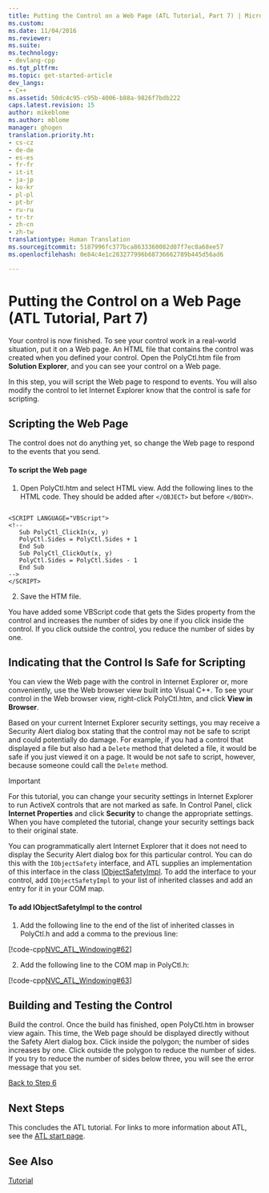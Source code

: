 ```yaml
---
title: Putting the Control on a Web Page (ATL Tutorial, Part 7) | Microsoft Docs
ms.custom: 
ms.date: 11/04/2016
ms.reviewer: 
ms.suite: 
ms.technology:
- devlang-cpp
ms.tgt_pltfrm: 
ms.topic: get-started-article
dev_langs:
- C++
ms.assetid: 50dc4c95-c95b-4006-b88a-9826f7bdb222
caps.latest.revision: 15
author: mikeblome
ms.author: mblome
manager: ghogen
translation.priority.ht:
- cs-cz
- de-de
- es-es
- fr-fr
- it-it
- ja-jp
- ko-kr
- pl-pl
- pt-br
- ru-ru
- tr-tr
- zh-cn
- zh-tw
translationtype: Human Translation
ms.sourcegitcommit: 5187996fc377bca8633360082d07f7ec8a68ee57
ms.openlocfilehash: 0e84c4e1c283277996b68736662789b445d56ad6

---
```

# Putting the Control on a Web Page (ATL Tutorial, Part 7)
Your control is now finished. To see your control work in a real-world situation, put it on a Web page. An HTML file that contains the control was created when you defined your control. Open the PolyCtl.htm file from **Solution Explorer**, and you can see your control on a Web page.  
  
 In this step, you will script the Web page to respond to events. You will also modify the control to let Internet Explorer know that the control is safe for scripting.  
  
## Scripting the Web Page  
 The control does not do anything yet, so change the Web page to respond to the events that you send.  
  
#### To script the Web page  
  
1.  Open PolyCtl.htm and select HTML view. Add the following lines to the HTML code. They should be added after `</OBJECT>` but before `</BODY>`.  
  
 ```  
 
 <SCRIPT LANGUAGE="VBScript">  
 <!--  
    Sub PolyCtl_ClickIn(x, y)  
    PolyCtl.Sides = PolyCtl.Sides + 1  
    End Sub  
    Sub PolyCtl_ClickOut(x, y)  
    PolyCtl.Sides = PolyCtl.Sides - 1  
    End Sub  
 -->  
 </SCRIPT>  
 ```  
  
2.  Save the HTM file.  
  
 You have added some VBScript code that gets the Sides property from the control and increases the number of sides by one if you click inside the control. If you click outside the control, you reduce the number of sides by one.  
  
## Indicating that the Control Is Safe for Scripting  
 You can view the Web page with the control in Internet Explorer or, more conveniently, use the Web browser view built into Visual C++. To see your control in the Web browser view, right-click PolyCtl.htm, and click **View in Browser**.  
  
 Based on your current Internet Explorer security settings, you may receive a Security Alert dialog box stating that the control may not be safe to script and could potentially do damage. For example, if you had a control that displayed a file but also had a `Delete` method that deleted a file, it would be safe if you just viewed it on a page. It would be not safe to script, however, because someone could call the `Delete` method.  
  
> [!IMPORTANT]
>  For this tutorial, you can change your security settings in Internet Explorer to run ActiveX controls that are not marked as safe. In Control Panel, click **Internet Properties** and click **Security** to change the appropriate settings. When you have completed the tutorial, change your security settings back to their original state.  
  
 You can programmatically alert Internet Explorer that it does not need to display the Security Alert dialog box for this particular control. You can do this with the `IObjectSafety` interface, and ATL supplies an implementation of this interface in the class [IObjectSafetyImpl](../atl/reference/iobjectsafetyimpl-class.md). To add the interface to your control, add `IObjectSafetyImpl` to your list of inherited classes and add an entry for it in your COM map.  
  
#### To add IObjectSafetyImpl to the control  
  
1.  Add the following line to the end of the list of inherited classes in PolyCtl.h and add a comma to the previous line:  
  
 [!code-cpp[NVC_ATL_Windowing#62](../atl/codesnippet/cpp/putting-the-control-on-a-web-page-atl-tutorial-part-7_1.h)]  
  
2.  Add the following line to the COM map in PolyCtl.h:  
  
 [!code-cpp[NVC_ATL_Windowing#63](../atl/codesnippet/cpp/putting-the-control-on-a-web-page-atl-tutorial-part-7_2.h)]  
  
## Building and Testing the Control  
 Build the control. Once the build has finished, open PolyCtl.htm in browser view again. This time, the Web page should be displayed directly without the Safety Alert dialog box. Click inside the polygon; the number of sides increases by one. Click outside the polygon to reduce the number of sides. If you try to reduce the number of sides below three, you will see the error message that you set.  
  
 [Back to Step 6](../atl/adding-a-property-page-atl-tutorial-part-6.md)  
  
## Next Steps  
 This concludes the ATL tutorial. For links to more information about ATL, see the [ATL start page](../atl/active-template-library-atl-concepts.md).  
  
## See Also  
 [Tutorial](../atl/active-template-library-atl-tutorial.md)




<!--HONumber=Jan17_HO2-->


